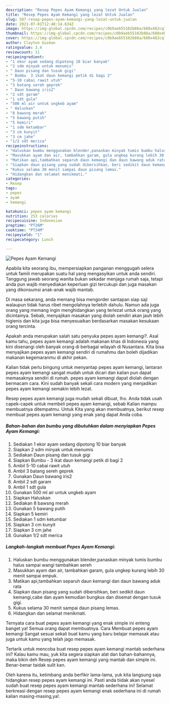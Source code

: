 ```yaml
---
description: "Resep Pepes Ayam Kemangi yang lezat Untuk Jualan"
title: "Resep Pepes Ayam Kemangi yang lezat Untuk Jualan"
slug: 587-resep-pepes-ayam-kemangi-yang-lezat-untuk-jualan
date: 2021-07-01T12:48:14.634Z
image: https://img-global.cpcdn.com/recipes/c0b9aeb55102b88a/680x482cq70/pepes-ayam-kemangi-foto-resep-utama.jpg
thumbnail: https://img-global.cpcdn.com/recipes/c0b9aeb55102b88a/680x482cq70/pepes-ayam-kemangi-foto-resep-utama.jpg
cover: https://img-global.cpcdn.com/recipes/c0b9aeb55102b88a/680x482cq70/pepes-ayam-kemangi-foto-resep-utama.jpg
author: Clayton Guzman
ratingvalue: 3.4
reviewcount: 11
recipeingredient:
- "1 ekor ayam sedang dipotong 10 biar banyak"
- "2 sdm minyak untuk menumis"
- " Daun pisang dan tusuk gigi"
- " Bumbu  3 ikat daun kemangi petik di bagi 2"
- "5-10 cabai rawit utuh"
- "3 batang sereh geprek"
- " Daun bawang iris2"
- "2 sdt garam"
- "1 sdt gula"
- "500 ml air untuk ungkeb ayam"
- " Haluskan"
- "8 bawsng merah"
- "5 bawang putih"
- "5 kemiri"
- "1 sdm ketumbar"
- "3 cm kunyit"
- "3 cm jahe"
- "1/2 sdt merica"
recipeinstructions:
- "Haluskan bumbu menggunakan blender,panaskan minyak tumis bumbu halus sampai wangi tambahkan sereh"
- "Masukkan ayam dan air, tambahkan garam, gula ungkep kurang lebih 30 menit sampai empuk."
- "Matikan api,tambahkan separuh daun kemangi dan daun bawang aduk rata"
- "Siapkan daun pisang yang sudah dibersihkan, beri sedikit daun kemangi,cabe dan ayam kemudian bungkus dan disemat dengan tusuk gigi."
- "Kukus selama 30 menit sampai daun pisang lemas."
- "Hidangkan dan selamat menikmati."
categories:
- Resep
tags:
- pepes
- ayam
- kemangi

katakunci: pepes ayam kemangi 
nutrition: 253 calories
recipecuisine: Indonesian
preptime: "PT26M"
cooktime: "PT34M"
recipeyield: "1"
recipecategory: Lunch

---
```



![Pepes Ayam Kemangi](https://img-global.cpcdn.com/recipes/c0b9aeb55102b88a/680x482cq70/pepes-ayam-kemangi-foto-resep-utama.jpg)

Apabila kita seorang ibu, mempersiapkan panganan menggugah selera untuk famili merupakan suatu hal yang mengasyikan untuk anda sendiri. Tanggung jawab seorang  wanita bukan sekadar menjaga rumah saja, tetapi anda pun wajib menyediakan keperluan gizi tercukupi dan juga masakan yang dikonsumsi anak-anak wajib mantab.

Di masa  sekarang, anda memang bisa mengorder santapan siap saji walaupun tidak harus ribet mengolahnya terlebih dahulu. Namun ada juga orang yang memang ingin menghidangkan yang terlezat untuk orang yang dicintainya. Sebab, menyajikan masakan yang diolah sendiri akan jauh lebih higienis dan kita juga bisa menyesuaikan berdasarkan masakan kesukaan orang tercinta. 



Apakah anda merupakan salah satu penyuka pepes ayam kemangi?. Asal kamu tahu, pepes ayam kemangi adalah makanan khas di Indonesia yang kini disenangi oleh banyak orang di berbagai wilayah di Nusantara. Kita bisa menyajikan pepes ayam kemangi sendiri di rumahmu dan boleh dijadikan makanan kegemaranmu di akhir pekan.

Kalian tidak perlu bingung untuk menyantap pepes ayam kemangi, lantaran pepes ayam kemangi sangat mudah untuk dicari dan kalian pun dapat memasaknya sendiri di rumah. pepes ayam kemangi dapat diolah dengan bermacam cara. Kini sudah banyak sekali cara modern yang menjadikan pepes ayam kemangi semakin lebih lezat.

Resep pepes ayam kemangi juga mudah sekali dibuat, lho. Anda tidak usah capek-capek untuk membeli pepes ayam kemangi, sebab Kalian mampu membuatnya ditempatmu. Untuk Kita yang akan membuatnya, berikut resep membuat pepes ayam kemangi yang enak yang dapat Anda coba.

<!--inarticleads1-->

##### Bahan-bahan dan bumbu yang dibutuhkan dalam menyiapkan Pepes Ayam Kemangi:

1. Sediakan 1 ekor ayam sedang dipotong 10 biar banyak
1. Siapkan 2 sdm minyak untuk menumis
1. Sediakan  Daun pisang dan tusuk gigi
1. Siapkan  Bumbu - 3 ikat daun kemangi petik di bagi 2
1. Ambil 5-10 cabai rawit utuh
1. Ambil 3 batang sereh geprek
1. Gunakan  Daun bawang iris2
1. Ambil 2 sdt garam
1. Ambil 1 sdt gula
1. Gunakan 500 ml air untuk ungkeb ayam
1. Siapkan  Haluskan
1. Sediakan 8 bawsng merah
1. Gunakan 5 bawang putih
1. Siapkan 5 kemiri
1. Sediakan 1 sdm ketumbar
1. Siapkan 3 cm kunyit
1. Siapkan 3 cm jahe
1. Gunakan 1/2 sdt merica




<!--inarticleads2-->

##### Langkah-langkah membuat Pepes Ayam Kemangi:

1. Haluskan bumbu menggunakan blender,panaskan minyak tumis bumbu halus sampai wangi tambahkan sereh
1. Masukkan ayam dan air, tambahkan garam, gula ungkep kurang lebih 30 menit sampai empuk.
1. Matikan api,tambahkan separuh daun kemangi dan daun bawang aduk rata
1. Siapkan daun pisang yang sudah dibersihkan, beri sedikit daun kemangi,cabe dan ayam kemudian bungkus dan disemat dengan tusuk gigi.
1. Kukus selama 30 menit sampai daun pisang lemas.
1. Hidangkan dan selamat menikmati.




Ternyata cara buat pepes ayam kemangi yang enak simple ini enteng banget ya! Semua orang dapat membuatnya. Cara Membuat pepes ayam kemangi Sangat sesuai sekali buat kamu yang baru belajar memasak atau juga untuk kamu yang telah jago memasak.

Tertarik untuk mencoba buat resep pepes ayam kemangi mantab sederhana ini? Kalau kamu mau, yuk kita segera siapkan alat dan bahan-bahannya, maka bikin deh Resep pepes ayam kemangi yang mantab dan simple ini. Benar-benar taidak sulit kan. 

Oleh karena itu, ketimbang anda berfikir lama-lama, yuk kita langsung saja hidangkan resep pepes ayam kemangi ini. Pasti anda tiidak akan nyesel sudah buat resep pepes ayam kemangi mantab sederhana ini! Selamat berkreasi dengan resep pepes ayam kemangi enak sederhana ini di rumah kalian masing-masing,ya!.

